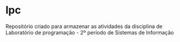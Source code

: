 # lpc
Repositório criado para armazenar as atividades da disciplina de Laboratório de programação - 2º período de Sistemas de Informação
